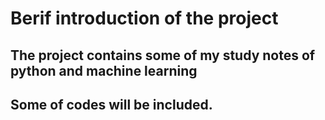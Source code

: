 # Berif introduction of the project
## The project contains some of my study notes of python and machine learning
## Some of codes will be included.
